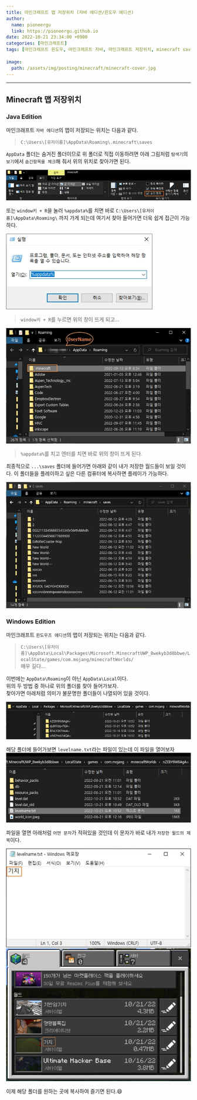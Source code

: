 ```yaml
---
title: 마인크래프트 맵 저장위치 (자바 에디션/윈도우 에디션)
author:
  name: pioneergu
  link: https://pioneergu.github.io
date: 2022-10-21 23:34:00 +0900
categories: [마인크래프트]
tags: [마인크래프트 윈도우, 마인크래프트 자바, 마인크래프트 저장위치, minecraft save folder]    # TAG names should always be lowercase

image:
  path: /assets/img/posting/minecraft/minecraft-cover.jpg
---
```


---
## **Minecraft 맵 저장위치**
### **Java Edition**

마인크래프트 `자바 에디션`의 맵이 저장되는 위치는 다음과 같다.  

> `C:\Users\[유저이름]\AppData\Roaming\.minecraft\saves`

`AppData` 폴더는 숨겨진 폴더이므로 위 폴더로 직접 이동하려면 아래 그림처럼 `탐색기`의 `보기`에서 `숨긴항목을 체크`해 줘서 위의 위치로 찾아가면 된다.  

![minecraft-save-common](/assets/img/posting/minecraft/minecraft-save-common.jpg)

또는 `window키 + R`을 눌러 `%appdata%`를 치면 바로 `C:\Users\[유저이름]\AppData\Roaming\` 까지 가게 되는데 여기서 찾아 들어가면 더욱 쉽게 접근이 가능하다.  

![mod-install-appdata](/assets/img/posting/minecraft/mod-install-appdata.jpg)  

> `window키 + R`를 누르면 위의 창이 뜨게 되고...  

![minecraft-save-java1](/assets/img/posting/minecraft/minecraft-save-java1.jpg)  

> `%appdata%`를 치고 엔터를 치면 바로 위의 창이 뜨게 된다.  

최종적으로 `...\saves` 폴더에 들어가면 아래와 같이 내가 저장한 월드들이 보일 것이다. 이 폴더들을 플레이하고 싶은 다른 컴퓨터에 복사하면 플레이가 가능하다.

![minecraft-save-java2](/assets/img/posting/minecraft/minecraft-save-java2.jpg)

### **Windows Edition**

마인크래프트 `윈도우즈 에디션`의 맵이 저장되는 위치는 다음과 같다.  

> `C:\Users\[유저이름]\AppData\Local\Packages\Microsoft.MinecraftUWP_8wekyb3d8bbwe/LocalState/games/com.mojang/minecraftWorlds/`  
> 매우 길다...

이번에는 `AppData\Roaming`이 아닌 `AppData\Local`이다.  
위의 두 방법 중 하나로 위의 폴더를 찾아 들어가보자.  
찾아가면 아래처럼 의미가 불문명한 폴더들이 나열되어 있을 것이다.  

![minecraft-save-window1](/assets/img/posting/minecraft/minecraft-save-window1.jpg)

해당 폴더에 들어가보면 `levelname.txt`라는 파일이 있는데 이 파일을 열어보자
![minecraft-save-window2](/assets/img/posting/minecraft/minecraft-save-window2.jpg)  

파일을 열면 아래처럼 `어떤 문자`가 적혀있을 것인데 이 문자가 바로 내가 `저장한 월드의 제목`이다.  

![minecraft-save-window3](/assets/img/posting/minecraft/minecraft-save-window3.jpg)  
![minecraft-save-window4](/assets/img/posting/minecraft/minecraft-save-window4.jpg)  

이제 해당 폴더를 원하는 곳에 복사하여 즐기면 된다.😄